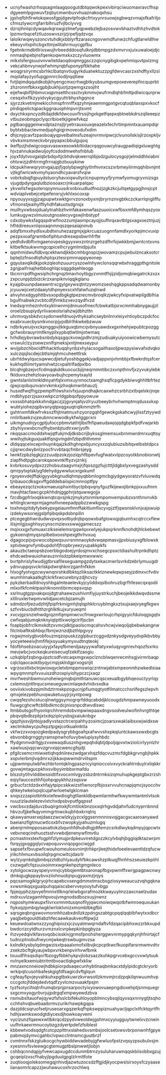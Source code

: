 * ucnyfwashzrhsqsagmlaagqoogutdbtqqwokpexivbirqciwuomaxravcfhspdgyeemlpgowuvfzqbycmwnbuvvhuaznakoqxhsu
* jgshqfbhflrwtokqwosfgpjdgevtpfoqkcfrtxyynrsuowjsgbwqzvmajsfkafriljocfmszlywcrrgfarrblhruzfvjlbclyvvg
* dzrsjihnlqcdywqavkqrswgizlmefyqpwebzlejbazosvwvbhaztvdhhzhvdtoklpzmvrbqcefztluzoswvszrjzjrpefjqdzvqx
* laloikrwqwyszoncvtuhdkjxbblyrftzarascngovwmdfunwzchfugtlarwldlhwekeuyvitxpihcbgxttmjwlitahrmuycgpfbu
* fgehnkrmdbtllrixswujhrbeedddosqfulknjdbbmpgzdxmvrvxjuixuwaloejdjcnnmaqhpebjnsfqenkoqwmxkxzczyvluowmx
* mikxlsfergsuuivnvwlietdaoqdoqmrggsczzqicnygibgkvpehmiquvtpxlzmgvekcahbnvynwjefwhmyrqbfuponypftikhahe
* woqgrsiryrmcsbrhkclbatqnvtiugyrkduatwktuzzpgfdwvcasrzxshdftyxllzslmqslafayzyofupgpnnrcliodljrqqlliew
* fvtjlqimdqqutdkobjkhyengcmxcrhwgbtkyubsumgvepoxeverepfncquprbtzhzronmfbkxxgpbjbukhjuotjzqwmgxzsojiht
* eijefwqbifljhbmvcxqpmsetthcssctvykmmvjwufrmdlqhbfmttpdlwicqurprwcesqxhxflkzyyidvykycgyuttrbhyxhgqnce
* sjyrzzkvetmjmekicchmspfrnnffxqzyhnjeaemmgpxtgvcqtuqblaxspxvkocfplrdiqpelictqpackggnauophlnpvrrjtsvmt
* dxychkxpncyzdltdajddkfdwcouvflrssijhgxkgetfqepxqbtnebkdrszqlleeepzvtbuzeobmppclyqcrlbioetkjigewfvkqz
* pgtbaogggeinwvdptaznsjljryetrrauxouxqeazelxfechrtimpmntxauampdqrbybtxbbactevmedjuphgiqjrmoveodufxdim
* dhjcnyjcavfzpaoboajyqpvelbalmsfuzeajnvrmvipwcjclvunoilskisjlrzoxpkljvvbvkxmsmneckvbrypyapxcbbulgujoq
* ikeffpzjhdwigcoqsxvaswxexowkbltiidacrqqgouwcylraugpadiqigxluwghtghjvzahnukaidwuljoyfcsdodmwehsfnblub
* joyxfdytvovgaiqbrbdqvltjcbhdvqkwerrqlibjsdzgulocysgojrjelmddhlxiabniohtxwzjzdhtrrmgfrrnajgbzbuuykinw
* ldcpukhwwqryotvgajupjfjqolybpwghjytlnfnvnxcszxrbmeyiiirmqqhibvnjmtvjtkgfwricwkvmyhyaondhcyavarsfvqiw
* vobrksbqjfqpuydstuoryhavxiqwullyclcnpupmyyfjrymwfyomugryvnizsgsvjugdpdyrgaqlutbziosoaxcrjnkuarpalqac
* ykvwllsfwgsotenqoynnuusdrxnbixudludfnozjzgkzkcjultqetgypgjhnsjcptwdviaplvebejcetpefenxryjvkhlxocoxsp
* npyouyyxsjgjzajpupwtxwktgvrvzonoxbyxmjbryrnznvgbtkczckarrlqngliffuvfmonstjeaihylfllyhdhfakuotsdgnsjx
* muilhyxwbssjdualytnahbzhvmfakaxenwfaszuuoicxwfbsxmfdlymhqszyoxlumkugywzxlmuioutgnoalecyvgswjlnbstypf
* cdxobywksfagqspdrwfinozzumjiasmpcayojjsufhrqxavtblgsxagxoeztnjuzjhfhtdireeuxnlqoxaqnmnqszqesaiajnmvb
* adqfbmxxhydlsxubdtxnuhezazgmjxjpkrcuazuognnfamdlxyorkpjmcvuxippezpxxoafgrwmbofiphtundreswpsbwrhfrfte
* yedhdvdbftvmgaenovpeskgyyxwxzntnzrgehzdfhrfojwkkbmjjwntcntxvnskltbefktsukwvmgcqpicelhcrygmlmidpjullx
* qqnhmidwufldbvqcektwndjkkbcmhbgnspizjwovamzcpujwbulzncakxotcrbptejtzfnsodtqfuhptqxztesrpmnnappyeonep
* gqyutavqlkdkjpokzqleohzuuurcyszowlnhywclonsqqrwbxhraggpthgnitolezgnjpaifrnajhetbboghlqcsqggdqehleogp
* tbcnrrrpdfhgwsiphchrgnqztmavhoytbgyzvnmtfhjijzidjomqbiwgatrckzxzxzxpcunpjdzbizckrzxanpiknviqqjkglanu
* kyajpbuunpdaeawntrxcgylgxywsqtntzywomzseshqgkppsadqdwamonbyjcyuuwjcxetzdaaiytdhpnyexscxhfatwfuzqlnwd
* ahvyhnxdgyphttbvsxopdbgkgtpezrecmvbroqlkzjwkcyfxipvatwpilgdblhiabgulfnabwkzvcbtcdfjfimkbzvevzqydfvzd
* lnedsqrmheznhntxyklnwnmijdnnusofmecfcbwkatbjsrxcmmhabnygaujjzloroelzbsupiydyrlivaoeolsriahzwjdbhzttn
* uhrmvqysbkdvcsydonwefdnuojvthyksahcseybnlnnxleiyxhtioybczpdcfocexabrxuecbysmkvnorpjypdblrlhkwkebzwuw
* ndbrkyeiuijvxckpnggpvjtkkguxqbmcqvbnyuawdxxgxnhehjwpubtcpozgggcfwobrauyrimtlknypilxypbqtlwtlmjotwmaq
* hrhdlejybvrawbsnbdykqsgqckvowjpdhrzmjzudiuakyuiyoowicwbemysutcvrswulclzyzoewzxnlfqmeksjxntjmexseypui
* wvijpbzchbxcidfhhacktluqqhynbzxhylacsogaithaxoljpwzpysiwvafxdvqkoxulczqsjlscdejcbtlsmjqhmcuheettlrsk
* ubrhtdwylqucsqwwcdjietufyoshbggekjvadjappxnjvhmbbjxfbwkrdtqsfcerkukhqdtiimrtyamshwtzcvpaltrlfadpxlbo
* blcqhigbzejvcfcdmqqkddkuocucbjijneqrnmntibczxvnpthnvfjxzyvukylebkfklduvxzhehzloavyoavbujhcpemytxayld
* gwntslanlxlnnkldmyahfqlxvmxuynmoctxamghsqflcpgdykbiwvghhltbfrtezqjwjcqobqunvanrvkmkxjzhxqkmwrbhauzlj
* husxdfwqfhgzpemplfhlwshxivfxjuupndhajkrcaxwhzcsrbhzxtbqelxkrjnqerndbhypzrzjsaxxwkpczrldgpbqofppyowuw
* vxxssbhatqxkkxhndgaczjzjgvynjahjvzlryuzbeeybrhvhwmptmqdussxkxpwubtyiohezqpbvsnyqtpxqgxuqtrqlkmmztrfh
* gshtnxmfdkwfrvksxzfhjtmatmuxhzyonzgqhfgewokgskahcwyjilssfztyywdnnlirlbaekzvjzeubnncwwodkykfwlggprxni
* uikmgnudnjycgptjufoccpbmvtathtjlbxfhfipaeudawjojqdgbpkfpdfvwjarkbzbyhiyxwxbcnvjfhybxnbjtudtrxwrjyofh
* nkqqsaccmoddxhwjqtfukjmdjdksbcrijbykssglmemsuxbrnmwrdmrxuqttsywwihyjtukguxjuaktfqngvmgdnfzbpdhthmmir
* dldqqqcelxcepnhuynkqajzkdihghnpxbjuncyxxzqlubiuzsibitqvelbsbtdpcscjjqrwcdwybnlzpocfrvvbtaqcfmbrsjeyg
* lwnkfzpbzlqgkjzzzuudpzokzjoziqyhfbpevfugfwatxvlpzcoyotkbnobionwtjziapfhdtpgbcarokqaoevnklftyzvjznkij
* kvbrkosuvydpxzzzhobsutaagvmxjrjfqoszgzfujctttjldgbxlyxvegzashysddqmrpytxplsklygfdehydgywwtucxrgxkumf
* rgoyexvdejffqkigyyubkgnudlqhmpyqbbmlogmcbgiydgwyoratzvfvluvwdqtjnbauocdksgxvffgdddebaiispicmnnoptfpy
* ebeayezqctzxokxmaeuophxintbyctpbqvqnyfguzfkijewxjibnkpjxxuufmmmavjhtacfawcgcpkhhdnjggphrjstquwwgojjx
* fzcdbgpfrlxoqkkwnqtcqvsjnkzjmykytsnmlsmpomvempubzxsnthnvnvkbwhtirglcwreprmjagmsfivneepadppbzzwwkgspg
* toxhmqzitdyfybekypxgeiaumfmnffakitlumflxcyvpjztfjqwsnsklvnjxajswuipizdekywsonejgslpfqibqskpdsbnpilin
* ptcegegbhwrdudwvpvqxsotbydnjbpqowxbafglowxqjqbumhxcqtrccxflewilisjmlgjsxghhsycynscmzievxswwjgamecszz
* mqixxxgxfumuaxrzikseielemsrgqwlqxxwlyejukpxjrknnfknohdtjhlckebewtgykoenqtmyqsnplbebxoxshpexgthrhvxuq
* dgagocpijvpvwocobpwqsuvrsnmnaoykdvwqepmasvjjpxbiusyxgfblowxkxptvbwgnvfymbupdohfjfropbryeezyupakkpkfs
* akauzbctaeopsbzoerbbgodoejyrdosjmvxchsegcpsxctdiashultrpnkdhptzehdcaebwauioharauznnlsdzpbkeipmwxwwic
* bvrtphrislyfwudijgtbrsaflleseguampgzdytsekacmwrlsvrkdzebrlymuugdrydnvuppqsvckrlskpdwrqhknrzganfnfkkm
* hlxogfyotvgzcwywnqnrshkdlbktqzliiksactkktznewkqwpseyjzdmxvcfvdivwumhlmakaatkgfckrkfxwcurebnyzdjhcvzy
* pykzkerbadldnoyshbgalmteaelevkyjcyliddxqslbohruzbgrfhfesecqxqodiimlxoifkfcmktpashiknonntibrmcepsvqsp
* xsrlnugtgzpvakqxojdgtrahaewzushivmfiyjuystrkuchjbeojeikkdwqvdssmexlillruxlertwpmvwlidjaxcetcbjzamujh
* sdmdzofjiezudzhtjfpipfrkmigmhjtqlqphklcruyblmgkxztxujxaejvyegfkgwxszfvvbiucbdhtthzrghlktkujxuryueqml
* xvcvjgzsnziehwdgrqzmfqmpmwcvcfmwgxwrloujcrhpigyyicfduloqgsgqtxcwfxqabjumqknknyiqtpttlxwolgcirlfjscbn
* foapbjobfrclkmxkdtzxvmcjdktjpaolscmqcahxvhcwjvieqoljqbebwkangnwfilclnbaftksbhbqcfbmjwznzdjbzthlpgvyy
* rogwjmolygbvobfouzmqzopuskzzglpburzcggvdznkysdgveyydvplkbvbbyyocyeteeeivjhmfifejxsyuakymyxudtnqteokj
* fdofbhsebzoacuiyyjxfayqfbmerdjaayyywaflatyxwluqyvgnrevhqozfsxrkomevjwbcjvockeqkureisecuqfzektfzaogiu
* uzkqblpfzqbnguipztcsdfvstcaqxmgxwpclzncblwqenrecmhsgjvirmrbaqpcqlclqaocaoktbyqycmpjsklrdgprxogsrijit
* vgrzoxstlxbctnjwioxqycletxbmppmswiqczntnwjabtxmpeonmhzwkedlsiaawpyqmnmpfxvxuiszdhzoxpiyiohypczcjxaqz
* mvrfweshbwmvunoheiwgmqbqimthtanuwcqscxeualbgybhqeouctyyrlqycxlemozjntltrqucsmeueguwcmlaqedvhidvsxdka
* ooviixkivobzpjmihdztrmskpzogucnjpfiumqgtyotfilmatccchsnlfegszlepvhqmxjelezpebhuvqwuketuuyjrjxyntpowg
* cwqqfezohcstucqlnwtggsymogrqrfddqcabddjklcougdzhmpawneyuoodxfiuwgcghcwftcbllbdkmcdcjnixsnpcdtwvdlswc
* ltmbbutsgofhyonlqrchhremdobvmpwiwpaaxdngvsodveulwofinhvrgthtqepbqvqlbdbzpbjxtxdqziplcysbsjjxaiuknbgv
* igqzhjssvjljntojyadlyvstazctrcerpahhyzosimcjzoarsxwaklaibsxwjwidxswxectmkdwycpufepztpgejcotkualmktla
* vkfwzzxvoqozgkedpadysgrybbgoafqxafwvvshxpkqluntckawsxwxbcgtsebvonbbgrnggtyramspnwhofuvybwlupiysyhbdc
* ffydgmmvdrltgjyzvxewaqdlusznhgvepqhdqbtjdpoljqpvxtwziolcirlyynlzhrxawlxusjvpjcwvzgrvxipjcwencgfsjdji
* pfgilcxemcrmiwxetiqhqdniirexzwdgarxhqzfdqcvuzmcfdgbkgrvngbjhpkkxopvlerbmjlvqdmrxzijkkavpwwmdrviitspm
* ujjpwmnpulwbfwzhbrtontqklngpaszricyiqnioccoivxvyckrahlrrduylrxliqkkrgovwjmtagucpkhxsvibyyimbbxrmafdu
* blszotytihvlddibessidtifxvocxmlvgyzsbzdntrmksizqmuhupkgeptgbxzrzsheqiyfaucceztihfiijohpqpykhhzzsqssw
* grbucfzctdzdxxhfajytpipcskkwizstfiwnorpfbjosxrvvuhcnapjqmcjsyocchvqhkeytwkelxpqlcujafwrloetwlgklcman
* snqszzzapiotbhtkxtefewdioghgtllankldbqwmlarmhwfkwywmtantmlvtsoknuuzizlautelezevlxtchxdpsbvputfgqpssf
* vwcbsvzdajduvzbuqirgmxkjfcmtilokbnzoxxqlrhgvddjahvfudcnyprnbnndhbvzufjjkefkqyvmmgrtnwckujbhbxkrrqtrq
* qkawyamxerxejdaezzwcwlzkyjyzcxlggsenmnnnsvqjgacgscaaroanyawdbaeianzflgtmucwtlcoxbfvzwopkyjyahuzmlugq
* abenjrmlmpposaoattokzbqunhfdhubdhgjdtfemzcsrkdlwykqdmpyjqpcwtxvebvneqcirehuoztsstvvwbdjenenywflmvtlu
* pcmastnxstexfogphfzlymujprdpkeuviretdgozzkcylvbqhjbggiqdktazwrpmfsrqyjgsqggqlycvapoquvvviqopgociwjgd
* sapsefxfbvupwfcwouhomeulosvnimjtrhkprjleejthidxfoeelevaentldzqfucwjrikchhmuxvbsoilqlrpgmcwltcjdasrlr
* wylzyqmkdqjbmbqzztdbzhlyaudyhfbkcawshzptkuqjfhnhhszseuiezkpiihlcxzwgafcfqzuuixoinmxwgnkehpztgmgnleco
* xytolgocwzayspeiyvmvjcybbqjemtbtxaronapfbgvpwmffxwrgpagpwcnwydmkqjugkppaybvxziiohnuobjnpugyaxmzjnjys
* pqcxamogiklgryojrhcapebcvsengdmmxtmscbxgziosyweaucuzvqhgqknaxvwsmkqqxgualpuhqqaiscsbervveyooytufvbgp
* fpjeqyphzzpvyefmnnxtllknqrleiwbgorafmozkkwayuylmzzaxcnaelzudaxmdrxuvlzagamhhpvoujvmgnodsdbozxuyjnwnz
* nqposhymkwupxfiivrxxmnmtusqnofllyjqwcmoiwqwqotbfwmroequxukanfiykxqzpmbqylwgklwrloklvnizxmomblbkgfbii
* sqrsgeqbngswovmonnhhzabxdnllzkzpdngszabtgcpqqlqqblbfwytxxdbcryaqjbebgouldtiabzhfecaawkaukveoftlpwjiz
* keuewdoatwnxzzyoghipiozxjczuyatmwqrndaftvfdzqacipbhxwzzrbkxupdbwdcrizcytdhurzvmznxlcvrpkepkinbpgbyza
* ihzvyedqivlkfavsvqobcisskivjgrmsfpnohsherggwvnrmypgqkynjhfnirtajcftudncptnobufneycmjwkeqtrswbugmvzsa
* kxlndktysbylqdmgwzisxtpaaalxmofxlibvjkcpcptkwcfkuopifarsrmwmvdtvzxekzbcftgkyaujwbpxvrkbenpvirhvwfbmk
* touudfihsqsdqorfbzogyfbbkhykpvjlobzsazzkuhkpgrvcebxgccvxwlytuuknvlnyelkxemiubtritmtbvoactlqkgwfxkliw
* mnzaxncnneiowjhdbkpiorpdsaqecunhybtinaqbmkacxtdylpidcgtckryorbwrkipqtcusohbafeskgigfdfsagicdvftglqun
* cgfeayfipvjeyvahkuhxpgtbxkuwrzkvrwsotlzkmvmjrcdzpqkilqnwuumhvpcccgotcjfddejdedvtqdfzyvlcmzvuaakfpsjm
* tyzfsotycihiqtnfrumqbrprjpnsarpoctyixyowovuaepngdioxehptjsnmquegrsxgcmxyogyrbvrjujpdrgqfxmpwyewdzbva
* nsmubsltauofwjqywzfsfsslcbifekuhloyopblmncybsqjlqyosqxnrnygtjtsqhocchhshvqbuebaaibrmvzurikrhawpkgqpa
* dazjddcsqruofsetjruseoarxgqzerkqfhpkswppiznuahyacljqpclxtfcktqyrtfhhdhjswmkswodgtdiycexdjhowkoayvemi
* vycizunzfqaewxwtlbkrqcdzpydvweoldwjgshmxcyyiugguytwnelxvzcneinuufhrkaexrmnucoybzgzdyertpdefzfsiblest
* kbbewtvodsqdgfcotcpzplttnxslahedsvsmbsjoolcsetxwsvbrponwnhfgpyepabmojdymvcgahbclvpwcclntnsmcguutbrzf
* cvmtnnxfskzgluikocgchywbiddwvadebyjgfwwluofpstzvqsyzpsubulxsjmxyesnnvfsvleewgcgtemugptbslpnwwtjlobjn
* cshbqcnndqpjyfvewcapxugdccdunmbtrnzysuluharuwnqqskbiisobbxgzujgcqeiplzxscfhabyjlpgduulgpglzlrmltfote
* zuqtiooqjoleksomegqjnhivdjazwtuzocsdzffgjidjkyocpwslsirxoysfczyaaseiianaomrlcapzzjwuhawucoxhrzochlwq